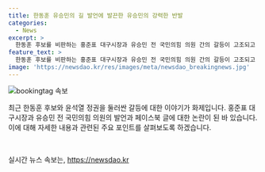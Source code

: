 ```yaml
---
title: 한동훈 유승민의 길 발언에 발끈한 유승민의 강력한 반발
categories:
  - News
excerpt: >
  한동훈 후보를 비판하는 홍준표 대구시장과 유승민 전 국민의힘 의원 간의 갈등이 고조되고 있다. 홍 대구시장은 한 후보를 유승민의 길로 가는 중이라 주장하며, 한 후보의 성공 또는 실패가 윤 정권에 대한 영향력을 갖는다고 밝혔다. 이에 유 전 의원은 도발에 상대해주겠다며 반격하고, 홍 대구시장을 기회주의자로 비판했다. 또한, 홍 대구시장은 한 후보를 바라볼 때의 자세를 코박홍이라는 은어로 비꼬았다. 이에 홍 대구시장은 얼치기 좌파들과 진중권 교수의 조언을 받고 사실 왜곡을 한다는 주장에도 반격하며 갈등이 계속되고 있다.
feature_text: >
  한동훈 후보를 비판하는 홍준표 대구시장과 유승민 전 국민의힘 의원 간의 갈등이 고조되고 있다. 홍 대구시장은 한 후보를 유승민의 길로 가는 중이라 주장하며, 한 후보의 성공 또는 실패가 윤 정권에 대한 영향력을 갖는다고 밝혔다. 이에 유 전 의원은 도발에 상대해주겠다며 반격하고, 홍 대구시장을 기회주의자로 비판했다. 또한, 홍 대구시장은 한 후보를 바라볼 때의 자세를 코박홍이라는 은어로 비꼬았다. 이에 홍 대구시장은 얼치기 좌파들과 진중권 교수의 조언을 받고 사실 왜곡을 한다는 주장에도 반격하며 갈등이 계속되고 있다.
image: 'https://newsdao.kr/res/images/meta/newsdao_breakingnews.jpg'
---
```


<p><img src="https://newsdao.kr/res/images/meta/newsdao_breakingnews.jpg" alt="bookingtag 속보" /></p>

<p>최근 한동훈 후보와 윤석열 정권을 둘러싼 갈등에 대한 이야기가 화제입니다. 홍준표 대구시장과 유승민 전 국민의힘 의원의 발언과 페이스북 글에 대한 논란이 된 바 있습니다. 이에 대해 자세한 내용과 관련된 주요 포인트를 살펴보도록 하겠습니다.</p>

<p data-ke-size="size16">&nbsp;</p>
실시간 뉴스 속보는, <a href="https://newsdao.kr" rel="dofollow">https://newsdao.kr</a>


